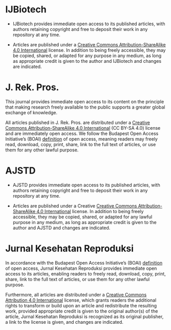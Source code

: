 # IJBiotech

- IJBiotech provides immediate open access to its published articles, with authors retaining copyright and free to deposit their work in any repository at any time.

- Articles are published under a [Creative Commons Attribution-ShareAlike 4.0 International](https://creativecommons.org/licenses/by-sa/4.0/) license. In addition to being freely accessible, they may be copied, shared, or adapted for any purpose in any medium, as long as appropriate credit is given to the author and IJBiotech and changes are indicated.

# J. Rek. Pros.

This journal provides immediate open access to its content on the principle that making research freely available to the public supports a greater global exchange of knowledge.

All articles published in J. Rek. Pros. are distributed under a [Creative Commons Attribution-ShareAlike 4.0 International](https://creativecommons.org/licenses/by-sa/4.0/) (CC BY-SA 4.0) license and are immediately open access. We follow the Budapest Open Access Initiative’s (BOAI) [definition](http://www.budapestopenaccessinitiative.org/read) of open access, meaning readers may freely read, download, copy, print, share, link to the full text of articles, or use them for any other lawful purpose.

# AJSTD

- AJSTD provides immediate open access to its published articles, with authors retaining copyright and free to deposit their work in any repository at any time.

- Articles are published under a Creative [Creative Commons Attribution-ShareAlike 4.0 International](https://creativecommons.org/licenses/by-sa/4.0/) license. In addition to being freely accessible, they may be copied, shared, or adapted for any lawful purpose in any medium, as long as appropriate credit is given to the author and AJSTD and changes are indicated.

# Jurnal Kesehatan Reproduksi

In accordance with the Budapest Open Access Initiative’s (BOAI) [definition](http://www.budapestopenaccessinitiative.org/read) of open access, Jurnal Kesehatan Reproduksi provides immediate open access to its articles, enabling readers to freely read, download, copy, print, share, link to the full text of articles, or use them for any other lawful purpose. 

Furthermore, all articles are distributed under a [Creative Commons Attribution 4.0 International](https://creativecommons.org/licenses/by/4.0/) license, which grants readers the additional rights to transform or build upon an article and redistribute the resulting work, provided appropriate credit is given to the original author(s) of the article, Jurnal Kesehatan Reproduksi is recognized as its original publisher, a link to the license is given, and changes are indicated.
